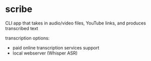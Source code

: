 # scribe

CLI app that takes in audio/video files, YouTube links, and produces transcribed text

transcription options:  
- paid online transcription services support
- local webserver (Whisper ASR)
